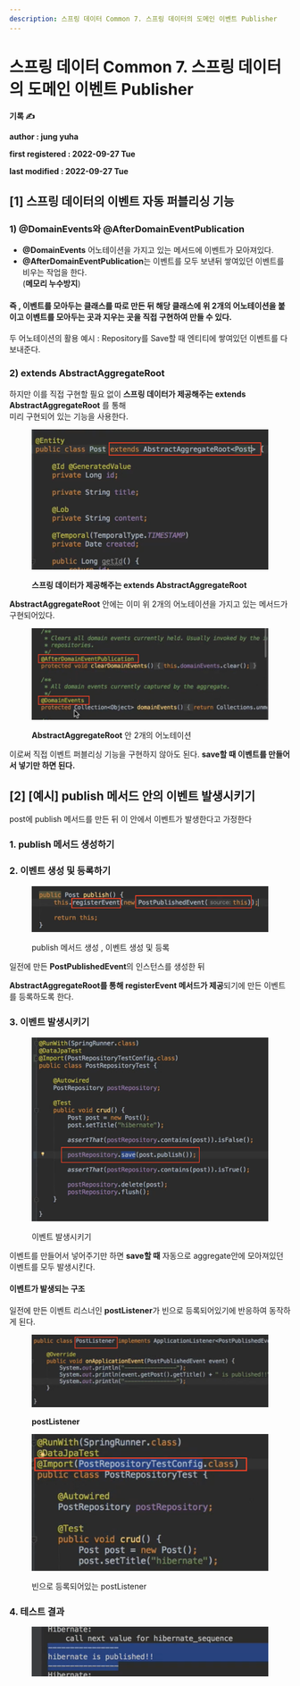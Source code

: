 ```yaml
---
description: 스프링 데이터 Common 7. 스프링 데이터의 도메인 이벤트 Publisher
---
```


# 스프링 데이터 Common 7. 스프링 데이터의 도메인 이벤트 Publisher

**기록 ✍️**

**author : jung yuha**

**first registered : 2022-09-27 Tue**

**last modified : 2022-09-27 Tue**

## \[1] 스프링 데이터의 이벤트 자동 퍼블리싱 기능

### 1) @DomainEvents와 @AfterDomainEventPublication

* **@DomainEvents** 어노테이션을 가지고 있는 메서드에 이벤트가 모아져있다.
* **@AfterDomainEventPublication**는 이벤트를 모두 보낸뒤 쌓여있던 이벤트를 비우는 작업을 한다.\
  (**메모리 누수방지**)

#### 즉 , 이벤트를 모아두는 클래스를 따로 만든 뒤 해당 클래스에 위 2개의 어노테이션을 붙이고 이벤트를 모아두는 곳과 지우는 곳을 직접 구현하여 만들 수 있다.

두 어노테이션의 활용 예시  : Repository를 Save할 때 엔티티에 쌓여있던 이벤트를 다 보내준다.

### &#x20;2) extends AbstractAggregateRoot

하지만 이를 직접 구현할 필요 없이 **스프링 데이터가 제공해주는 extends AbstractAggregateRoot** 를 통해 \
미리 구현되어 있는 기능을 사용한다.&#x20;

<figure><img src="../../.gitbook/assets/image (14).png" alt=""><figcaption><p> <strong>스프링 데이터가 제공해주는 extends AbstractAggregateRoot</strong></p></figcaption></figure>

**AbstractAggregateRoot** 안에는 이미 위 2개의 어노테이션을 가지고 있는 메서드가 구현되어있다.

<figure><img src="../../.gitbook/assets/image (26).png" alt=""><figcaption><p><strong>AbstractAggregateRoot</strong> 안  2개의 어노테이션</p></figcaption></figure>

이로써 직접 이벤트 퍼블리싱 기능을 구현하지 않아도 된다. **save할 때 이벤트를 만들어서 넣기만 하면 된다.**

## **\[2]** \[예시] publish 메서드 안의 이벤트 발생시키기

post에 publish 메서드를 만든 뒤 이 안에서 이벤트가 발생한다고 가정한다

### 1. publish 메서드 생성하기

### 2. 이벤트 생성 및 등록하기

<figure><img src="../../.gitbook/assets/image (22).png" alt=""><figcaption><p> publish 메서드 생성 , 이벤트 생성 및 등록 </p></figcaption></figure>

일전에 만든 **PostPublishedEvent**의 인스턴스를 생성한 뒤

**AbstractAggregateRoot를 통해 registerEvent 메서드가 제공**되기에 만든 이벤트를 등록하도록 한다.

### 3. 이벤트 발생시키기

<figure><img src="../../.gitbook/assets/image (2) (1) (4).png" alt=""><figcaption><p> 이벤트 발생시키기</p></figcaption></figure>

이벤트를 만들어서 넣어주기만 하면 **save할 때** 자동으로 aggregate안에 모아져있던 이벤트를 모두 발생시킨다.&#x20;

#### 이벤트가 발생되는 구조&#x20;

일전에 만든 이벤트 리스너인 **postListener**가 빈으로 등록되어있기에 반응하여 동작하게 된다.

<figure><img src="../../.gitbook/assets/image (3) (3).png" alt=""><figcaption><p> <strong>postListener</strong></p></figcaption></figure>

<figure><img src="../../.gitbook/assets/image (25) (1).png" alt=""><figcaption><p> 빈으로 등록되어있는 postListener</p></figcaption></figure>

### 4. 테스트 결과

<figure><img src="../../.gitbook/assets/image (7) (4).png" alt=""><figcaption></figcaption></figure>






